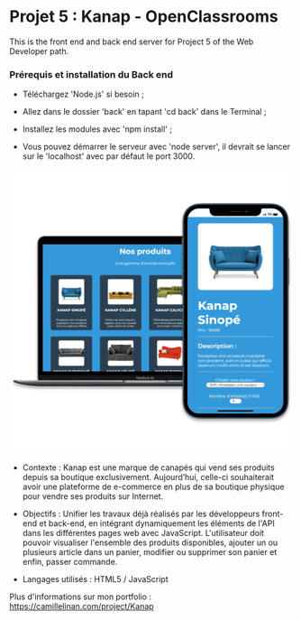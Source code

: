 # Projet 5 : Kanap - OpenClassrooms

This is the front end and back end server for Project 5 of the Web Developer path.

### Prérequis et installation du Back end

+ Téléchargez 'Node.js' si besoin ;

+ Allez dans le dossier 'back' en tapant 'cd back' dans le Terminal ;

+ Installez les modules avec 'npm install' ;

+ Vous pouvez démarrer le serveur avec 'node server', il devrait se lancer sur le 'localhost' avec par défaut le port 3000.

![Alt text](/kanapCover.webp?raw=true "Cover Kanap OpenClassrooms")

+ Contexte : 
Kanap est une marque de canapés qui vend ses produits depuis sa boutique exclusivement. Aujourd’hui, celle-ci souhaiterait avoir une plateforme de e-commerce en plus de sa boutique physique pour vendre ses produits sur Internet.

+ Objectifs : 
Unifier les travaux déjà réalisés par les développeurs front-end et back-end, en intégrant dynamiquement les éléments de l'API dans les différentes pages web avec JavaScript. L'utilisateur doit pouvoir visualiser l'ensemble des produits disponibles, ajouter un ou plusieurs article dans un panier, modifier ou supprimer son panier et enfin, passer commande.

+ Langages utilisés : HTML5 / JavaScript

Plus d'informations sur mon portfolio : https://camillelinan.com/project/Kanap
